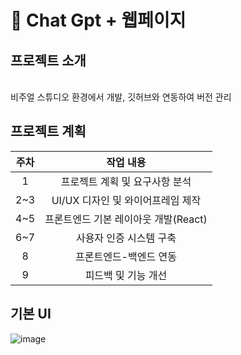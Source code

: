 # :page_with_curl: Chat Gpt + 웹페이지
## 프로젝트 소개
<br/>비주얼 스튜디오 환경에서 개발, 깃허브와 연동하여 버전 관리

## 프로젝트 계획
|주차|작업 내용|
|:------:|:---:|
|1|프로젝트 계획 및 요구사항 분석|
|2~3|UI/UX 디자인 및 와이어프레임 제작|
|4~5|프론트엔드 기본 레이아웃 개발(React)|
|6~7|사용자 인증 시스템 구축|
|8|프론트엔드-백엔드 연동|
|9|피드백 및 기능 개선|

## 기본 UI
![image](https://github.com/user-attachments/assets/1b41f6a4-5608-43bf-a482-46e3c867e498)

